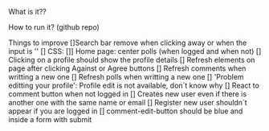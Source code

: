 What is it??

How to run it? (github repo)

Things to improve
[]Search bar remove when clicking away or when the input is ''
[] CSS:
[]] Home page: center polls (when logged and when not)
[] Clicking on a profile should show the profile details
[] Refresh elements on page after clicking Against or Agree buttons
[] Refresh comments when writting a new one
[] Refresh polls when writting a new one
[] 'Problem editting your profile': Profile edit is not available, don´t know why
[] React to comment button when not logged in
[] Creates new user even if there is another one with the same name or email
[] Register new user shouldn´t appear if you are logged in
[] comment-edit-button should be blue and inside a form with submit
